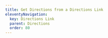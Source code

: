 ```yaml
---
title: Get Directions from a Directions Link
eleventyNavigation:
  key: Directions Link
  parent: Directions
  order: 80
---
```

